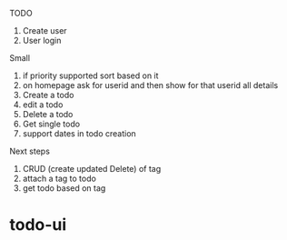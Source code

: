TODO

1. Create user
2. User login

Small

1. if priority supported sort based on it
2. on homepage ask for userid and then show for that userid all details
3. Create a todo
4. edit a todo
5. Delete a todo
6. Get single todo
7. support dates in todo creation

Next steps

1. CRUD (create updated Delete) of tag
2. attach a tag to todo
3. get todo based on tag

# todo-ui
